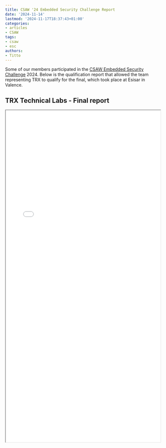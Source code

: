 ```yaml
---
title: CSAW '24 Embedded Security Challenge Report
date: '2024-11-14'
lastmod: '2024-11-17T18:37:43+01:00'
categories:
- articles
- CSAW
tags:
- csaw
- esc
authors:
- Titto
---
```


<style>
    .responsive-wrap iframe { max-width: 100%;}
</style>

Some of our members participated in the [CSAW Embedded Security Challenge](https://www.csaw.io/esc) 2024. Below is the qualification report that allowed the team representing TRX to qualify for the final, which took place at Esisar in Valence.

## TRX Technical Labs - Final report

<div class="responsive-wrap">
    <iframe src="/csaw24/CSAW_quals_paper_2024.pdf" width="100%" height="1080"></iframe>
</div>
